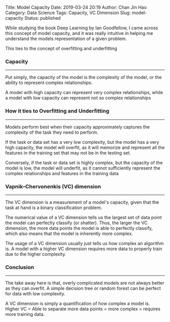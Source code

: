Title: Model Capacity
Date: 2019-03-24 20:19
Author: Chan Jin Hao
Category: Data Science
Tags: Capacity, VC Dimension
Slug: model-capacity
Status: published



While studying the book Deep Learning by Ian Goodfellow, I came across this concept of model capacity, and it was really intuitive in helping me understand the models representation of a given problem.





This ties to the concept of overfitting and underfitting



<!-- wp:heading {"level":3} -->

### Capacity





------------------------------------------------------------------------






Put simply, the capacity of the model is the complexity of the model, or the ability to represent complex relationships.





A model with high capacity can represent very complex relationships, while a model with low capacity can represent not so complex relationships



<!-- wp:heading {"level":3} -->

### How it ties to Overfitting and Underfitting





------------------------------------------------------------------------






Models perform best when their capacity approximately captures the complexity of the task they need to perform.





If the task or data set has a very low complexity, but the model has a very high capacity, the model will overfit, as it will memorize and represent all the features in the training set that may not be in the testing set.





Conversely, if the task or data set is highly complex, but the capacity of the model is low, the model will underfit, as it cannot sufficiently represent the complex relationships and features in the training data



<!-- wp:heading {"level":3} -->

### Vapnik–Chervonenkis (**VC**) **dimension**





------------------------------------------------------------------------






The VC dimension is a measurement of a model's capacity, given that the task at hand is a binary classification problem.





The numerical value of a VC dimension tells us the largest set of data point the model can perfectly classify (or shatter). Thus, the larger the VC dimension, the more data points the model is able to perfectly classify, which also means that the model is inherently more complex.





The usage of a VC dimension usually just tells us how complex an algorithm is. A model with a higher VC dimension requires more data to properly train due to the higher complexity.



<!-- wp:heading {"level":3} -->

### Conclusion





------------------------------------------------------------------------






The take away here is that, overly complicated models are not always better as they can overfit. A simple decision tree or random forest can be perfect for data with low complexity.





A VC dimension is simply a quantification of how complex a model is. Higher VC = Able to separate more data points = more complex = requires more training data.


